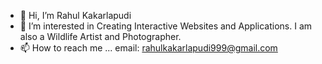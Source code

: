 - 👋 Hi, I’m Rahul Kakarlapudi
- 👀 I’m interested in Creating Interactive Websites and Applications. I am also a Wildlife Artist and Photographer.
- 📫 How to reach me ... email: rahulkakarlapudi999@gmail.com

<!---
skakar3/skakar3 is a ✨ special ✨ repository because its `README.md` (this file) appears on your GitHub profile.
You can click the Preview link to take a look at your changes.
--->
